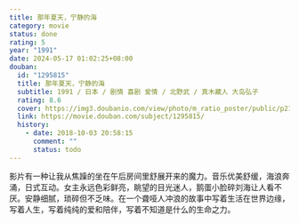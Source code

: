 ```yaml
---
title: 那年夏天，宁静的海
category: movie
status: done
rating: 5
year: "1991"
date: 2024-05-17 01:02:25+08:00
douban:
  id: "1295815"
  title: 那年夏天，宁静的海
  subtitle: 1991 / 日本 / 剧情 喜剧 爱情 / 北野武 / 真木藏人 大岛弘子
  rating: 8.6
  cover: https://img3.doubanio.com/view/photo/m_ratio_poster/public/p2153209777.jpg
  link: https://movie.douban.com/subject/1295815/
  history:
    - date: 2018-10-03 20:58:15
      comment: ""
      status: todo
---
```


影片有一种让我从焦躁的坐在午后房间里舒展开来的魔力。音乐优美舒缓，海浪奔涌，日式互动。女主永远色彩鲜亮，眺望的目光迷人，鹅蛋小脸碎刘海让人看不厌。安静细腻，琐碎但不乏味。在一个聋哑人冲浪的故事中写着生活在世界边缘，写着人生，写着纯纯的爱和陪伴，写着不知道是什么的生命之力。
